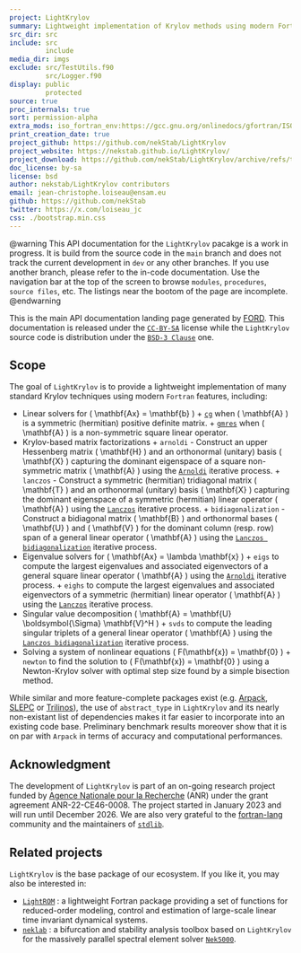 ```yaml
---
project: LightKrylov
summary: Lightweight implementation of Krylov methods using modern Fortran.
src_dir: src
include: src
         include
media_dir: imgs
exclude: src/TestUtils.f90
         src/Logger.f90
display: public
         protected
source: true
proc_internals: true
sort: permission-alpha
extra_mods: iso_fortran_env:https://gcc.gnu.org/onlinedocs/gfortran/ISO_005fFORTRAN_005fENV.html
print_creation_date: true
project_github: https://github.com/nekStab/LightKrylov
project_website: https://nekstab.github.io/LightKrylov/
project_download: https://github.com/nekStab/LightKrylov/archive/refs/tags/v0.1.0-beta.zip
doc_license: by-sa
license: bsd
author: nekstab/LightKrylov contributors
email: jean-christophe.loiseau@ensam.eu
github: https://github.com/nekStab
twitter: https://x.com/loiseau_jc
css: ./bootstrap.min.css
---
```


@warning
   This API documentation for the `LightKrylov` pacakge is a work in progress.
   It is build from the source code in the `main` branch and does not track the current development in `dev` or any other branches.
   If you use another branch, please refer to the in-code documentation.
   Use the navigation bar at the top of the screen to browse `modules`, `procedures`, `source files`, etc.
   The listings near the bootom of the page are incomplete.
@endwarning

This is the main API documentation landing page generated by [FORD](https://github.com/Fortran-FOSS-Programmers/ford#readme). This documentation is released under the [`CC-BY-SA`](https://creativecommons.org/licenses/by-sa/4.0/) license while the `LightKrylov` source code is distribution under the [`BSD-3 Clause`](https://opensource.org/license/bsd-3-clause) one.

## Scope

The goal of `LightKrylov` is to provide a lightweight implementation of many standard Krylov techniques using modern `Fortran` features, including: 

- Linear solvers for \( \mathbf{Ax} = \mathbf{b} \)
      + [`cg`](https://en.wikipedia.org/wiki/Conjugate_gradient_method) when \( \mathbf{A} \) is a symmetric (hermitian) positive definite matrix.
      + [`gmres`](https://en.wikipedia.org/wiki/Generalized_minimal_residual_method) when \( \mathbf{A} \) is a non-symmetric square linear operator.
- Krylov-based matrix factorizations
      + `arnoldi` - Construct an upper Hessenberg matrix \( \mathbf{H} \) and an orthonormal (unitary) basis \( \mathbf{X} \) capturing the dominant eigenspace of a square non-symmetric matrix \( \mathbf{A} \) using the [`Arnoldi`](https://en.wikipedia.org/wiki/Arnoldi_iteration) iterative process.
      + `lanczos` - Construct a symmetric (hermitian) tridiagonal matrix \( \mathbf{T} \) and an orthonormal (unitary) basis \( \mathbf{X} \) capturing the dominant eigenspace of a symmetric (hermitian) linear operator \( \mathbf{A} \) using the [`Lanczos`](https://en.wikipedia.org/wiki/Lanczos_algorithm) iterative process.
      + `bidiagonalization` - Construct a bidiagonal matrix \( \mathbf{B} \) and orthonormal bases \( \mathbf{U} \) and \( \mathbf{V} \) for the dominant column (resp. row) span of a general linear operator \( \mathbf{A} \) using the  [`Lanczos bidiagonalization`](https://en.wikipedia.org/wiki/Bidiagonalization) iterative process.
- Eigenvalue solvers for \( \mathbf{Ax} = \lambda \mathbf{x} \)
      + `eigs` to compute the largest eigenvalues and associated eigenvectors of a general square linear operator \( \mathbf{A} \) using the [`Arnoldi`](https://en.wikipedia.org/wiki/Arnoldi_iteration) iterative process.
      + `eighs` to compute the largest eigenvalues and associated eigenvectors of a symmetric (hermitian) linear operator \( \mathbf{A} \) using the [`Lanczos`](https://en.wikipedia.org/wiki/Lanczos_algorithm) iterative process.
- Singular value decomposition \( \mathbf{A} = \mathbf{U} \boldsymbol{\Sigma} \mathbf{V}^H \)
      + `svds` to compute the leading singular triplets of a general linear operator \( \mathbf{A} \) using the [`Lanczos bidiagonalization`](https://en.wikipedia.org/wiki/Bidiagonalization) iterative process.
- Solving a system of nonlinear equations \( F(\mathbf{x}) = \mathbf{0} \)
      + `newton` to find the solution to \( F(\mathbf{x}) = \mathbf{0} \) using a Newton-Krylov solver with optimal step size found by a simple bisection method.

While similar and more feature-complete packages exist (e.g. [Arpack](https://www.arpack.org), [SLEPC](https://slepc.upv.es/) or [Trilinos](https://trilinos.github.io/)), the use of `abstract_type` in `LightKrylov` and its nearly non-existant list of dependencies makes it far easier to incorporate into an existing code base. Preliminary benchmark results moreover show that it is on par with `Arpack` in terms of accuracy and computational performances.

## Acknowledgment

The development of `LightKrylov` is part of an on-going research project funded by [Agence Nationale pour la Recherche](https://anr.fr/en/) (ANR) under the grant agreement ANR-22-CE46-0008. The project started in January 2023 and will run until December 2026.
We are also very grateful to the [fortran-lang](https://fortran-lang.org/) community and the maintainers of [`stdlib`](https://github.com/fortran-lang/stdlib).

## Related projects

`LightKrylov` is the base package of our ecosystem. If you like it, you may also be interested in:

- [`LightROM`](https://github.com/nekStab/LightROM) : a lightweight Fortran package providing a set of functions for reduced-order modeling, control and estimation of large-scale linear time invariant dynamical systems.
- [`neklab`](https://github.com/nekStab/neklab) : a bifurcation and stability analysis toolbox based on `LightKrylov` for the massively parallel spectral element solver [`Nek5000`](https://github.com/Nek5000/Nek5000).
